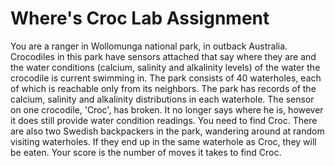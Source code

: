 # Where's Croc Lab Assignment

You are a ranger in Wollomunga national park, in outback Australia. Crocodiles in this park have sensors attached that say where they are and the water conditions (calcium, salinity and alkalinity levels) of the water the crocodile is current swimming in. The park consists of 40 waterholes, each of which is reachable only from its neighbors. The park has records of the calcium, salinity and alkalinity distributions in each waterhole. The sensor on one crocodile, 'Croc', has broken. It no longer says where he is, however it does still provide water condition readings. You need to find Croc. There are also two Swedish backpackers in the park, wandering around at random visiting waterholes. If they end up in the same waterhole as Croc, they will be eaten. Your score is the number of moves it takes to find Croc.
